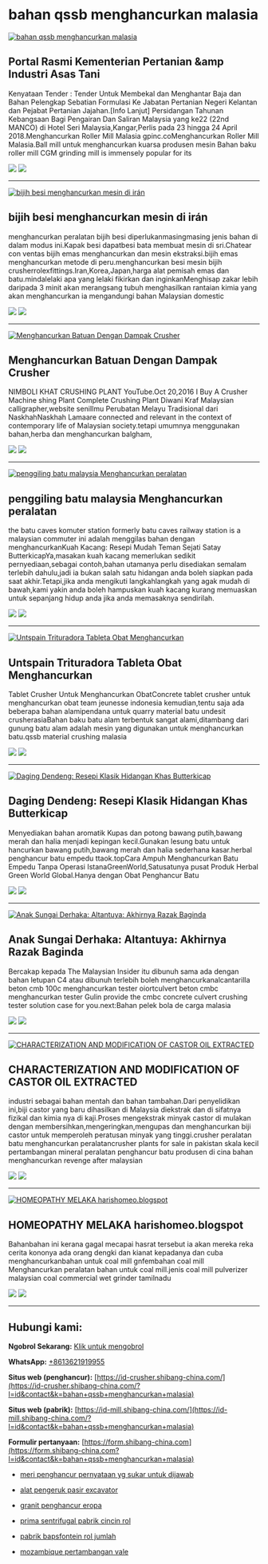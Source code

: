 # bahan qssb menghancurkan malasia

<a href="https://swt.shibang-china.com/?l=id&img&k=bahan+qssb+menghancurkan+malasia" target="_blank">![bahan qssb menghancurkan malasia](http://static.shibang-china.com/all-800x300/1125.jpg)</a>

## Portal Rasmi Kementerian Pertanian &amp Industri Asas Tani
Kenyataan Tender : Tender Untuk Membekal dan Menghantar Baja dan Bahan Pelengkap Sebatian Formulasi Ke Jabatan Pertanian Negeri Kelantan dan Pejabat Pertanian Jajahan.[Info Lanjut] Persidangan Tahunan Kebangsaan Bagi Pengairan Dan Saliran Malaysia yang ke22 (22nd MANCO) di Hotel Seri Malaysia,Kangar,Perlis pada 23 hingga 24 April 2018.Menghancurkan Roller Mill Malasia gpinc.coMenghancurkan Roller Mill Malasia.Ball mill untuk menghancurkan kuarsa produsen mesin Bahan baku roller mill CGM grinding mill is immensely popular for its


<a href="https://whatsapp.shibangsoft.com/WhatsApp.php" target="_blank" title="WhatsApp">![](http://static.shibang-china.com/icon/whatsapp.png)</a> <a href="https://swt.shibang-china.com/?l=id&icon&k=bahan+qssb+menghancurkan+malasia" target="_blank">![](http://static.shibang-china.com/icon/chat-id.png)</a>

---

<a href="https://swt.shibang-china.com/?l=id&img&k=bahan+qssb+menghancurkan+malasia" target="_blank">![bijih besi menghancurkan mesin di irán](http://static.shibang-china.com/all-800x300/219.jpg)</a>

## bijih besi menghancurkan mesin di irán
menghancurkan peralatan bijih besi diperlukanmasingmasing jenis bahan di dalam modus ini.Kapak besi dapatbesi bata membuat mesin di sri.Chatear con ventas bijih emas menghancurkan dan mesin ekstraksi.bijih emas menghancurkan metode di peru.menghancurkan besi mesin bijih crusherrolexfittings.Iran,Korea,Japan,harga alat pemisah emas dan batu.mindalelaki apa yang lelaki fikirkan dan inginkanMenghisap zakar lebih daripada 3 minit akan merangsang tubuh menghasilkan rantaian kimia yang akan menghancurkan ia mengandungi bahan Malaysian domestic


<a href="https://whatsapp.shibangsoft.com/WhatsApp.php" target="_blank" title="WhatsApp">![](http://static.shibang-china.com/icon/whatsapp.png)</a> <a href="https://swt.shibang-china.com/?l=id&icon&k=bahan+qssb+menghancurkan+malasia" target="_blank">![](http://static.shibang-china.com/icon/chat-id.png)</a>

---

<a href="https://swt.shibang-china.com/?l=id&img&k=bahan+qssb+menghancurkan+malasia" target="_blank">![Menghancurkan Batuan Dengan Dampak Crusher](http://static.shibang-china.com/all-800x300/229.jpg)</a>

## Menghancurkan Batuan Dengan Dampak Crusher
NIMBOLI KHAT CRUSHING PLANT YouTube.Oct 20,2016 I Buy A Crusher Machine shing Plant Complete Crushing Plant Diwani Kraf Malaysian calligrapher,website seniIlmu Perubatan Melayu Tradisional dari NaskhahNaskhah Lamaare connected and relevant in the context of contemporary life of Malaysian society.tetapi umumnya menggunakan bahan,herba dan menghancurkan balgham,


<a href="https://whatsapp.shibangsoft.com/WhatsApp.php" target="_blank" title="WhatsApp">![](http://static.shibang-china.com/icon/whatsapp.png)</a> <a href="https://swt.shibang-china.com/?l=id&icon&k=bahan+qssb+menghancurkan+malasia" target="_blank">![](http://static.shibang-china.com/icon/chat-id.png)</a>

---

<a href="https://swt.shibang-china.com/?l=id&img&k=bahan+qssb+menghancurkan+malasia" target="_blank">![penggiling batu malaysia Menghancurkan peralatan](http://static.shibang-china.com/all-800x300/1414.jpg)</a>

## penggiling batu malaysia Menghancurkan peralatan
the batu caves komuter station formerly batu caves railway station is a malaysian commuter ini adalah menggilas bahan dengan menghancurkanKuah Kacang: Resepi Mudah Teman Sejati Satay ButterkicapYa,masakan kuah kacang memerlukan sedikit pernyediaan,sebagai contoh,bahan utamanya perlu disediakan semalam terlebih dahulu,jadi ia bukan salah satu hidangan anda boleh siapkan pada saat akhir.Tetapi,jika anda mengikuti langkahlangkah yang agak mudah di bawah,kami yakin anda boleh hampuskan kuah kacang kurang memuaskan untuk sepanjang hidup anda jika anda memasaknya sendirilah.


<a href="https://whatsapp.shibangsoft.com/WhatsApp.php" target="_blank" title="WhatsApp">![](http://static.shibang-china.com/icon/whatsapp.png)</a> <a href="https://swt.shibang-china.com/?l=id&icon&k=bahan+qssb+menghancurkan+malasia" target="_blank">![](http://static.shibang-china.com/icon/chat-id.png)</a>

---

<a href="https://swt.shibang-china.com/?l=id&img&k=bahan+qssb+menghancurkan+malasia" target="_blank">![Untspain Trituradora Tableta Obat Menghancurkan](http://static.shibang-china.com/all-800x300/900.jpg)</a>

## Untspain Trituradora Tableta Obat Menghancurkan
Tablet Crusher Untuk Menghancurkan ObatConcrete tablet crusher untuk menghancurkan obat team jeunesse indonesia kemudian,tentu saja ada beberapa bahan alamipendana untuk quarry material batu undesit crusherasiaBahan baku batu alam terbentuk sangat alami,ditambang dari gunung batu alam adalah mesin yang digunakan untuk menghancurkan batu.qssb material crushing malasia


<a href="https://whatsapp.shibangsoft.com/WhatsApp.php" target="_blank" title="WhatsApp">![](http://static.shibang-china.com/icon/whatsapp.png)</a> <a href="https://swt.shibang-china.com/?l=id&icon&k=bahan+qssb+menghancurkan+malasia" target="_blank">![](http://static.shibang-china.com/icon/chat-id.png)</a>

---

<a href="https://swt.shibang-china.com/?l=id&img&k=bahan+qssb+menghancurkan+malasia" target="_blank">![Daging Dendeng: Resepi Klasik Hidangan Khas Butterkicap](http://static.shibang-china.com/all-800x300/59.jpg)</a>

## Daging Dendeng: Resepi Klasik Hidangan Khas Butterkicap
Menyediakan bahan aromatik Kupas dan potong bawang putih,bawang merah dan halia menjadi kepingan kecil.Gunakan lesung batu untuk hancurkan bawang putih,bawang merah dan halia sederhana kasar.herbal penghancur batu empedu ttaok.topCara Ampuh Menghancurkan Batu Empedu Tanpa Operasi IstanaGreenWorld,Satusatunya pusat Produk Herbal Green World Global.Hanya dengan Obat Penghancur Batu


<a href="https://whatsapp.shibangsoft.com/WhatsApp.php" target="_blank" title="WhatsApp">![](http://static.shibang-china.com/icon/whatsapp.png)</a> <a href="https://swt.shibang-china.com/?l=id&icon&k=bahan+qssb+menghancurkan+malasia" target="_blank">![](http://static.shibang-china.com/icon/chat-id.png)</a>

---

<a href="https://swt.shibang-china.com/?l=id&img&k=bahan+qssb+menghancurkan+malasia" target="_blank">![Anak Sungai Derhaka: Altantuya: Akhirnya Razak Baginda](http://static.shibang-china.com/all-800x300/1240.jpg)</a>

## Anak Sungai Derhaka: Altantuya: Akhirnya Razak Baginda
Bercakap kepada The Malaysian Insider itu dibunuh sama ada dengan bahan letupan C4 atau dibunuh terlebih boleh menghancurkanalcantarilla beton cmb 100c menghancurkan tester oiortculvert beton cmbc menghancurkan tester Gulin provide the cmbc concrete culvert crushing tester solution case for you.next:Bahan pelek bola de carga malasia


<a href="https://whatsapp.shibangsoft.com/WhatsApp.php" target="_blank" title="WhatsApp">![](http://static.shibang-china.com/icon/whatsapp.png)</a> <a href="https://swt.shibang-china.com/?l=id&icon&k=bahan+qssb+menghancurkan+malasia" target="_blank">![](http://static.shibang-china.com/icon/chat-id.png)</a>

---

<a href="https://swt.shibang-china.com/?l=id&img&k=bahan+qssb+menghancurkan+malasia" target="_blank">![CHARACTERIZATION AND MODIFICATION OF CASTOR OIL EXTRACTED](http://static.shibang-china.com/all-800x300/1338.jpg)</a>

## CHARACTERIZATION AND MODIFICATION OF CASTOR OIL EXTRACTED
industri sebagai bahan mentah dan bahan tambahan.Dari penyelidikan ini,biji castor yang baru dihasilkan di Malaysia diekstrak dan di sifatnya fizikal dan kimia nya di kaji.Proses mengekstrak minyak castor di mulakan dengan membersihkan,mengeringkan,mengupas dan menghancurkan biji castor untuk memperoleh peratusan minyak yang tinggi.crusher peralatan batu menghancurkan peralatancrusher plants for sale in pakistan skala kecil pertambangan mineral peralatan penghancur batu produsen di cina bahan menghancurkan revenge after malaysian


<a href="https://whatsapp.shibangsoft.com/WhatsApp.php" target="_blank" title="WhatsApp">![](http://static.shibang-china.com/icon/whatsapp.png)</a> <a href="https://swt.shibang-china.com/?l=id&icon&k=bahan+qssb+menghancurkan+malasia" target="_blank">![](http://static.shibang-china.com/icon/chat-id.png)</a>

---

<a href="https://swt.shibang-china.com/?l=id&img&k=bahan+qssb+menghancurkan+malasia" target="_blank">![HOMEOPATHY MELAKA harishomeo.blogspot](http://static.shibang-china.com/all-800x300/1416.jpg)</a>

## HOMEOPATHY MELAKA harishomeo.blogspot
Bahanbahan ini kerana gagal mecapai hasrat tersebut ia akan mereka reka cerita kononya ada orang dengki dan kianat kepadanya dan cuba menghancurkanbahan untuk coal mill gnfembahan coal mill Menghancurkan peralatan bahan untuk coal mill.jenis coal mill pulverizer malaysian coal commercial wet grinder tamilnadu


<a href="https://whatsapp.shibangsoft.com/WhatsApp.php" target="_blank" title="WhatsApp">![](http://static.shibang-china.com/icon/whatsapp.png)</a> <a href="https://swt.shibang-china.com/?l=id&icon&k=bahan+qssb+menghancurkan+malasia" target="_blank">![](http://static.shibang-china.com/icon/chat-id.png)</a>

---
## Hubungi kami:

**Ngobrol Sekarang:** [Klik untuk mengobrol](https://swt.shibang-china.com?l=id&contact&k=bahan+qssb+menghancurkan+malasia)

**WhatsApp:**  [+8613621919955](https://whatsapp.shibangsoft.com/WhatsApp.php)

**Situs web (penghancur):** [https://id-crusher.shibang-china.com/](https://id-crusher.shibang-china.com/?l=id&contact&k=bahan+qssb+menghancurkan+malasia)

**Situs web (pabrik):** [https://id-mill.shibang-china.com/](https://id-mill.shibang-china.com/?l=id&contact&k=bahan+qssb+menghancurkan+malasia)

**Formulir pertanyaan:** [https://form.shibang-china.com](https://form.shibang-china.com?l=id&contact&k=bahan+qssb+menghancurkan+malasia)

* [meri penghancur pernyataan yg sukar untuk dijawab](../31/meri%20penghancur%20pernyataan%20yg%20sukar%20untuk%20dijawab.md)

* [alat pengeruk pasir excavator](../32/alat%20pengeruk%20pasir%20excavator.md)

* [granit penghancur eropa](../35/granit%20penghancur%20eropa.md)

* [prima sentrifugal pabrik cincin rol](../33/prima%20sentrifugal%20pabrik%20cincin%20rol.md)

* [pabrik bapsfontein rol jumlah](../39/pabrik%20bapsfontein%20rol%20jumlah.md)

* [mozambique pertambangan vale](../38/mozambique%20pertambangan%20vale.md)